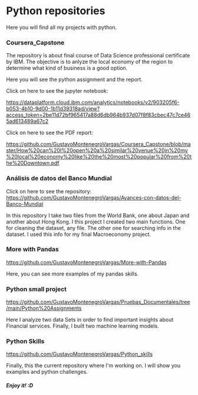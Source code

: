 # Python repositories

Here you will find all my projects with python. 

### Coursera_Capstone
The repository is about final course of Data Science professional certificate by IBM.
The objective is to anlyze the local economy of the region to determine what kind of business is a good option.

Here you will see the python assignment and the report. 

Click on here to see the jupyter notebook:

https://dataplatform.cloud.ibm.com/analytics/notebooks/v2/903205f6-b053-4b10-9d00-1b11d39318ad/view?access_token=2be11d72bf965417a88d6db964b937d07f8f83cbec47c7ce465ad613489a67c2

Click on here to see the PDF report:

https://github.com/GustavoMontenegroVargas/Coursera_Capstone/blob/master/How%20can%20I%20open%20a%20similar%20venue%20in%20my%20local%20economy%20like%20the%20most%20popular%20from%20the%20Downtown.pdf

### Análisis de datos del Banco Mundial

Click on here to see the repository:
https://github.com/GustavoMontenegroVargas/Avances-con-datos-del-Banco-Mundial

In this repository I take two files from the World Bank, one about Japan and another about Hong Kong. 
I this project I created two main functions. One for cleaning the dataset, any file. The other one for searching info in the dataset.
I used this info for my final Macroeconomy project. 

### More with Pandas

https://github.com/GustavoMontenegroVargas/More-with-Pandas

Here, you can see more examples of my pandas skills.

### Python small project

https://github.com/GustavoMontenegroVargas/Pruebas_Documentales/tree/main/Python%20Assignments

Here I analyze two data Sets in order to find important insights about Financial services. Finally, I built two machine learning models. 

### Python Skills

https://github.com/GustavoMontenegroVargas/Python_skills

Finally, this the current repository where I'm working on. 
I will show you examples and python challenges.

##### Enjoy it! :D
